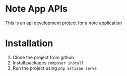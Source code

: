 # Note App APIs
This is an api development project for a note application

# Installation
1. Clone the project from github
2. Install packages
`composer install`
3. Run the project using 
`php artisan serve`